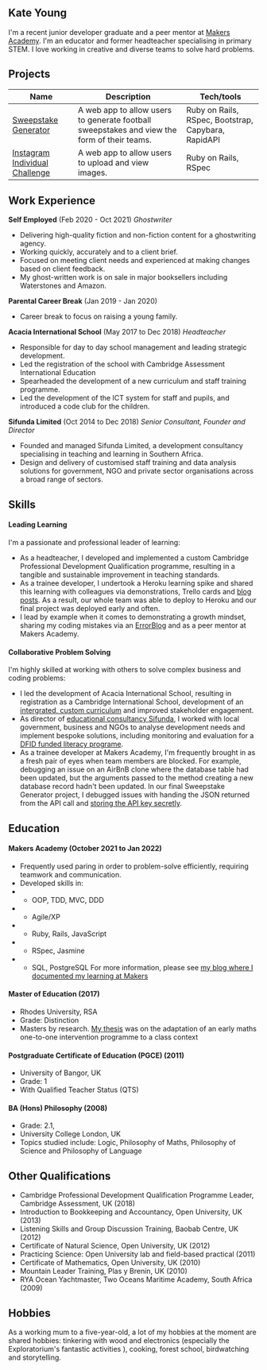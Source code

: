 ## Kate Young

I'm a recent junior developer graduate and a peer mentor at [Makers Academy](https://makers.tech). I'm an educator and former headteacher specialising in primary STEM. I love working in creative and diverse teams to solve hard problems.

## Projects

| Name                         | Description       | Tech/tools        |
| ---------------------------- | ----------------- | ----------------- |
| [Sweepstake Generator](https://github.com/katemyoung/sweepstake-generator)          | A web app to allow users to generate football sweepstakes and view the form of their teams. | Ruby on Rails, RSpec, Bootstrap, Capybara, RapidAPI |
| [Instagram Individual Challenge](https://github.com/katemyoung/instagram-challenge)            | A web app to allow users to upload and view images. | Ruby on Rails, RSpec |

## Work Experience

**Self Employed** (Feb 2020 - Oct 2021) _Ghostwriter_

- Delivering high-quality fiction and non-fiction content for a ghostwriting agency. 
- Working quickly, accurately and to a client brief.
- Focused on meeting client needs and experienced at making changes based on client feedback.
- My ghost-written work is on sale in major booksellers including Waterstones and Amazon.

**Parental Career Break** (Jan 2019 - Jan 2020)  

- Career break to focus on raising a young family. 


**Acacia International School** (May 2017 to Dec 2018) _Headteacher_

- Responsible for day to day school management and leading strategic development.
- Led the registration of the school with Cambridge Assessment International Education
- Spearheaded the development of a new curriculum and staff training programme. 
-  Led the development of the ICT system for staff and pupils, and introduced a code club for the children.

**Sifunda Limited** (Oct 2014 to Dec 2018) _Senior Consultant, Founder and Director_

- Founded and managed Sifunda Limited, a development consultancy specialising in teaching and learning in Southern Africa. 
- Design and delivery of customised staff training and data analysis solutions for government, NGO and private sector organisations across a broad range of sectors. 

## Skills

#### Leading Learning

I'm a passionate and professional leader of learning:
- As a headteacher, I developed and implemented a custom Cambridge Professional Development Qualification programme, resulting in a tangible and sustainable improvement in teaching standards. 
- As a trainee developer, I undertook a Heroku learning spike and shared this learning with colleagues via demonstrations, Trello cards and [blog posts](https://www.katemyoung.com/#Deploying%20an%20existing%20Rails%20app%20to%20Heroku). As a result, our whole team was able to deploy to Heroku and our final project was deployed early and often.
- I lead by example when it comes to demonstrating a growth mindset, sharing my coding mistakes via an [ErrorBlog](https://www.katemyoung.com/#ErrorBlog) and as a peer mentor at Makers Academy.

#### Collaborative Problem Solving

I'm highly skilled at working with others to solve complex business and coding problems:
- I led the development of Acacia International School, resulting in registration as a Cambridge International School, development of an [intergrated, custom curriculum](https://www.acaciaschool.com/academics/#primary) and improved stakeholder engagement.
- As director of [educational consultancy Sifunda](http://sifundalearning.org/what-we-do/training-development/), I worked with local government, business and NGOs to analyse development needs and implement bespoke solutions, including monitoring and evaluation for a [DFID funded literacy programe](https://www.happy-readers.com/wp-content/uploads/2018/01/Sifunda-Midline-Evaluation-Report-HR-FINAL2.pdf).
- As a trainee developer at Makers Academy, I'm frequently brought in as a fresh pair of eyes when team members are blocked. For example, debugging an issue on an AirBnB clone where the database table had been updated, but the arguments passed to the method creating a new database record hadn't been updated. In our final Sweepstake Generator project, I debugged issues with handing the JSON returned from the API call and [storing the API key secretly](https://www.katemyoung.com/#Use%20the%20dotenv-rails%20gem%20to%20store%20API%20keys).

## Education

#### Makers Academy (October 2021 to Jan 2022)

- Frequently used paring in order to problem-solve efficiently, requiring teamwork and communication.
- Developed skills in: 
- - OOP, TDD, MVC, DDD
- - Agile/XP
- - Ruby, Rails, JavaScript
- - RSpec, Jasmine
- - SQL, PostgreSQL
For more information, please see [my blog where I documented my learning at Makers](https://www.katemyoung.com/)

#### Master of Education (2017)
- Rhodes University, RSA
- Grade: Distinction
- Masters by research. [My thesis](https://www.katemyoung.com/#Kate%20Young%20M.Ed%20Thesis.pdf) was on the adaptation of an early maths one-to-one intervention programme to a class context

#### Postgraduate Certificate of Education (PGCE) (2011)
- University of Bangor, UK 
- Grade: 1
- With Qualified Teacher Status (QTS)

#### BA (Hons) Philosophy (2008)
- Grade: 2.1, 
- University College London, UK 
- Topics studied include: Logic, Philosophy of Maths, Philosophy of Science and Philosophy of Language

## Other Qualifications

- Cambridge Professional Development Qualification Programme Leader, Cambridge Assessment, UK (2018)
- Introduction to Bookkeeping and Accountancy, Open University, UK (2013)
- Listening Skills and Group Discussion Training, Baobab Centre, UK (2012)
- Certificate of Natural Science, Open University, UK (2012)
- Practicing Science: Open University lab and field-based practical (2011)
- Certificate of Mathematics, Open University, UK (2010)
- Mountain Leader Training, Plas y Brenin, UK (2010)
- RYA Ocean Yachtmaster, Two Oceans Maritime Academy, South Africa (2009)

## Hobbies

As a working mum to a five-year-old, a lot of my hobbies at the moment are shared hobbies: 
tinkering with wood and electronics (especially the Exploratorium's fantastic activities ), cooking, forest school, birdwatching and storytelling.
